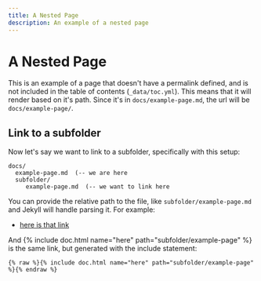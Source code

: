 ```yaml
---
title: A Nested Page
description: An example of a nested page
---
```


# A Nested Page

This is an example of a page that doesn't have a permalink defined, and
is not included in the table of contents (`_data/toc.yml`). This means
that it will render based on it's path. Since it's in `docs/example-page.md`,
the url will be `docs/example-page/`.

## Link to a subfolder

Now let's say we want to link to a subfolder, specifically with this
setup:

```
docs/
  example-page.md  (-- we are here
  subfolder/
     example-page.md  (-- we want to link here
```

You can provide the relative path to the file, like `subfolder/example-page.md`
and Jekyll will handle parsing it. For example:

 - [here is that link](subfolder/example-page)
 
And {% include doc.html name="here" path="subfolder/example-page" %} is the same link, 
but generated with the include statement:

```
{% raw %}{% include doc.html name="here" path="subfolder/example-page" %}{% endraw %}
```

